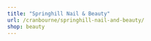 ```yaml
---
title: "Springhill Nail & Beauty"
url: /cranbourne/springhill-nail-and-beauty/
shop: beauty
---
```

